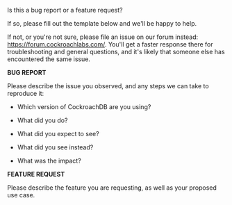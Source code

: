 Is this a bug report or a feature request?

If so, please fill out the template below and we'll be happy to help.

If not, or you're not sure, please file an issue on our forum instead: https://forum.cockroachlabs.com/. You'll get a faster response there for troubleshooting and general questions, and it's likely that someone else has encountered the same issue.

**BUG REPORT**

Please describe the issue you observed, and any steps we can take to reproduce it:

- Which version of CockroachDB are you using?

- What did you do?

- What did you expect to see?

- What did you see instead?

- What was the impact?

**FEATURE REQUEST**

Please describe the feature you are requesting, as well as your proposed use case.
